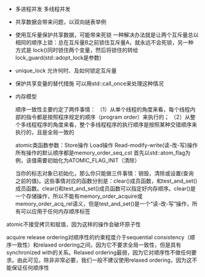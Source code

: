 - 多进程并发 多线程并发<br>

- 共享数据会带来问题，以双向链表举例

- 使用互斥量保护共享数据，可能带来死锁  一种解决办法就是让两个互斥量总以相同的顺序上锁：总在互斥量B之前锁住互斥量A，就永远不会死锁，另一种方式是
lock()同时锁住两个变量，然后将锁住的转给lock_guard(std::adopt_lock是参数)

- unique_lock 允许何时、及如何锁定互斥量

- 保护共享变量的替代措施  可以用std::call_once来处理这种情况

- 内存模型

  顺序一致性主要约定了两件事情：
（1）从单个线程的角度来看，每个线程内部的指令都是按照程序规定的顺序（program order）来执行的；
（2）从整个多线程程序的角度来看，整个多线程程序的执行顺序是按照某种交错顺序来执行的，且是全局一致的


  atomic类函数参数：Store操作 Load操作  Read-modify-write(读-改-写)操作    所有操作的默认顺序都是memory_order_seq_cst
  首先以std::atom_flag为例，该值需要初始化为ATOMIC_FLAG_INIT（清除）
  
  当你的标志对象已初始化，那么你只能做三件事情：销毁，清除或设置(查询之前的值)。这些事情对应的函数分别是：clear()成员函数，和test_and_set()成员函数。clear()和test_and_set()成员函数可以指定好内存顺序。clear()是一个存储操作，所以不能有memory_order_acquire或memory_order_acq_rel语义，但是test_and_set()是一个“读-改-写”操作，所有可以应用于任何内存顺序标签


atomic不接受拷贝和赋值，因为这样的操作会破坏原子性


  acquire release ordering对顺序性的约束程度介于sequential consistency（顺序一致性）和relaxed ordering之间，因为它不要求全局一致性，但是具有        synchronized with的关系。Relaxed ordering最弱，因为它对顺序性不做任何要求。由此可见，除非非常必要，我们一般不建议使用relaxed ordering，因为这不    能保证任何顺序性



